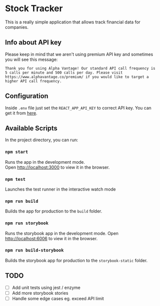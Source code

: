 # Stock Tracker
This is a really simple application that allows track financial data for companies.

## Info about API key

Please keep in mind that we aren't using premium API key and sometimes you will see this message:
```
Thank you for using Alpha Vantage! Our standard API call frequency is 5 calls per minute and 500 calls per day. Please visit https://www.alphavantage.co/premium/ if you would like to target a higher API call frequency.
```

## Configuration

Inside `.env` file just set the `REACT_APP_API_KEY` to correct API key. You can get it from [here](https://www.alphavantage.co/support/#api-key).

## Available Scripts

In the project directory, you can run:

### `npm start`

Runs the app in the development mode.<br>
Open [http://localhost:3000](http://localhost:3000) to view it in the browser.

### `npm test`

Launches the test runner in the interactive watch mode

### `npm run build`

Builds the app for production to the `build` folder.

### `npm run storybook`

Runs the storybook app in the development mode.
Open [http://localhost:6006](http://localhost:6006) to view it in the browser.

### `npm run build-storybook`

Builds the storybook app for production to the `storybook-static` folder.

## TODO
- [ ] Add unit tests using jest / enzyme
- [ ] Add more storybook stories
- [ ] Handle some edge cases eg. exceed API limit
